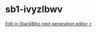 # sb1-ivyzlbwv

[Edit in StackBlitz next generation editor ⚡️](https://stackblitz.com/~/github.com/karthikeya1111-af/sb1-ivyzlbwv)